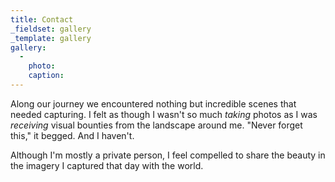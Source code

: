 ```yaml
---
title: Contact
_fieldset: gallery
_template: gallery
gallery:
  - 
    photo: 
    caption: 
---
```


Along our journey we encountered nothing but incredible scenes that needed capturing.
I felt as though I wasn't so much *taking* photos as I was *receiving* visual bounties from the landscape around me.
"Never forget this," it begged. And I haven't.

Although I'm mostly a private person, I feel compelled to share the beauty in the imagery I captured that day with the world.